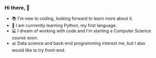### Hi there, 👋

- 📚 I'm new to coding, looking forward to learn more about it.
- 🐍 I am currrently learning Python, my first language.
- 💻 I dream of working with code and I'm starting a Computer Science course soon.
- 📊 Data science and back-end programming interest me, but I also would like to try front-end.
